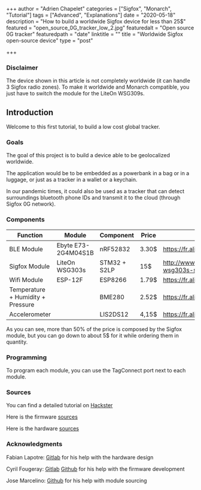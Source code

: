 +++
author = "Adrien Chapelet"
categories = ["Sigfox", "Monarch", "Tutorial"]
tags = ["Advanced", "Explanations"]
date = "2020-05-18"
description = "How to build a worldwide Sigfox device for less than 25$"
featured = "open_source_0G_tracker_low_2.jpg"
featuredalt = "Open source 0G tracker"
featuredpath = "date"
linktitle = ""
title = "Worldwide Sigfox open-source device"
type = "post"

+++

### Disclaimer

The device shown in this article is not completely worldwide (it can handle 3 Sigfox radio zones).
To make it worldwide and Monarch compatible, you just have to switch the module for the LiteOn WSG309s.


## Introduction

Welcome to this first tutorial, to build a low cost global tracker.


### Goals

The goal of this project is to build a device able to be geolocalized worldwide.

The application would be to be embedded as a powerbank in a bag or in a luggage, or just as a tracker in a wallet or a keychain.

In our pandemic times, it could also be used as a tracker that can detect surroundings bluetooth phone IDs and transmit it to the cloud (through Sigfox 0G network).


### Components
| Function | Module | Component | Price | Link |
|-|-|-|-|-|
| BLE Module | Ebyte E73-2G4M04S1B | nRF52832 | 3.30$ | https://fr.aliexpress.com/item/32974664063.html |
| Sigfox Module | LiteOn WSG303s | STM32 + S2LP | 15$ | http://www.ifroglab.com/en/?product=liteon-wsg303s-sigfox-verified-module-rc1 |
| Wifi Module | ESP-12F | ESP8266 | 1.79$ | https://fr.aliexpress.com/item/2037396994.html |
| Temperature + Humidity + Pressure | | BME280 | 2.52$ | https://fr.aliexpress.com/item/32849462236.html |
| Accelerometer | | LIS2DS12 | 4,15$ | https://fr.aliexpress.com/item/32830895610.html |

As you can see, more than 50% of the price is composed by the Sigfox module, but you can go down to about 5$ for it while ordering them in quantity.

### Programming

To program each module, you can use the TagConnect port next to each module.

### Sources

You can find a detailed tutorial on [Hackster](https://www.hackster.io/adriot/open-source-0g-tracker-296654)

Here is the firmware [sources](https://github.com/FlineIoT/firmware)

Here is the hardware [sources](https://github.com/FlineIoT/hardware)

### Acknowledgments

Fabian Lapotre: [Gitlab](https://gitlab.com/fabianlapotre) for his help with the hardware design

Cyril Fougeray: [Gitlab](https://gitlab.com/cyril.fougeray) [Github](https://github.com/fouge) for his help with the firmware development

Jose Marcelino: [Github](https://github.com/jmarcelino) for his help with module sourcing